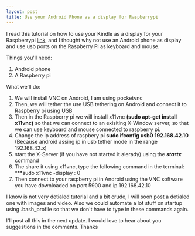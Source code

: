 ```yaml
---
layout: post
title: Use your Android Phone as a display for Raspberrypi
---
```



I read this tutorial on how to use your Kindle as a display for your Raspberrypi [link](http://www.ponnuki.net/2012/09/kindleberry-pi/), and I thought why not use an Android phone as display and use usb ports on the Raspberry Pi as keyboard and mouse.

Things you'll need:

1. Android phone
2. A Raspberry pi

What we'll do:

1. We will install VNC on Android, I am using pocketvnc
2. Then, we will tether the use USB tethering on Android and connect it to Raspberry pi using USB
3. Then in the Raspberry pi we will install x11vnc **(sudo apt-get install x11vnc)** so that we can connect to an exisiting X-Window server, so that we can use keyboard and mouse connected to raspberry pi.
4. Change the ip address of raspbery pi **sudo ifconfig usb0 192.168.42.10** (Because android assing ip in usb tether mode in the range 192.168.42.x)
5. start the X-Server (if you have not started it alerady) using the  ***startx*** command
6. The share it using x11vnc, type the following command in the terminal: ***sudo x11vnc -display : 0
7. Then connect to your raspberry pi in Android using the VNC software you have downloaded on port 5900 and ip 192.168.42.10

I know is not very detialed tutorial and a bit crude, I will soon post a detialed one with images and video.
Also we could automate a lot stuff on startup using .bash_profile so that we don't have to type in these commands again.

I'll post all this in the next update.
I would love to hear about you suggestions in the comments.
Thanks